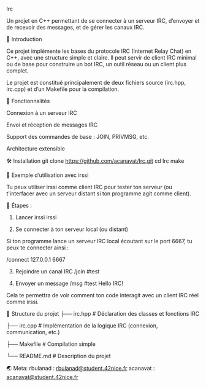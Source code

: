 Irc

Un projet en C++ permettant de se connecter à un serveur IRC, d’envoyer et de recevoir des messages, et de gérer les canaux IRC.

📣 Introduction

Ce projet implémente les bases du protocole IRC (Internet Relay Chat) en C++, avec une structure simple et claire. Il peut servir de client IRC minimal ou de base pour construire un bot IRC, un outil réseau ou un client plus complet.

Le projet est constitué principalement de deux fichiers source (irc.hpp, irc.cpp) et d’un Makefile pour la compilation.

🚀 Fonctionnalités

Connexion à un serveur IRC

Envoi et réception de messages IRC

Support des commandes de base : JOIN, PRIVMSG, etc.

Architecture extensible

🛠 Installation
git clone https://github.com/acanavat/Irc.git
cd Irc
make

🎯 Exemple d’utilisation avec irssi

Tu peux utiliser irssi
 comme client IRC pour tester ton serveur (ou t'interfacer avec un serveur distant si ton programme agit comme client).

🔹 Étapes :
1. Lancer irssi
irssi

2. Se connecter à ton serveur local (ou distant)

Si ton programme lance un serveur IRC local écoutant sur le port 6667, tu peux te connecter ainsi :

   /connect 127.0.0.1 6667

3. Rejoindre un canal IRC
/join #test

4. Envoyer un message
/msg #test Hello IRC!


Cela te permettra de voir comment ton code interagit avec un client IRC réel comme irssi.

🧠 Structure du projet
├── irc.hpp       # Déclaration des classes et fonctions IRC

├── irc.cpp       # Implémentation de la logique IRC (connexion, communication, etc.)

├── Makefile      # Compilation simple

└── README.md     # Description du projet

🌏 Meta:
rbulanad : rbulanad@student.42nice.fr
acanavat : acanavat@student.42nice.fr

